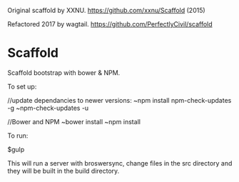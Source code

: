 Original scaffold by XXNU. https://github.com/xxnu/Scaffold (2015)

Refactored 2017 by wagtail. https://github.com/PerfectlyCivil/scaffold


# Scaffold

Scaffold bootstrap with bower & NPM. 

To set up: 

//update dependancies to newer versions:
~npm install npm-check-updates -g
~npm-check-updates -u

//Bower and NPM
~bower install
~npm install


To run: 

$gulp 

This will run a server with broswersync, change files in the src directory and they will be built in the build directory. 

